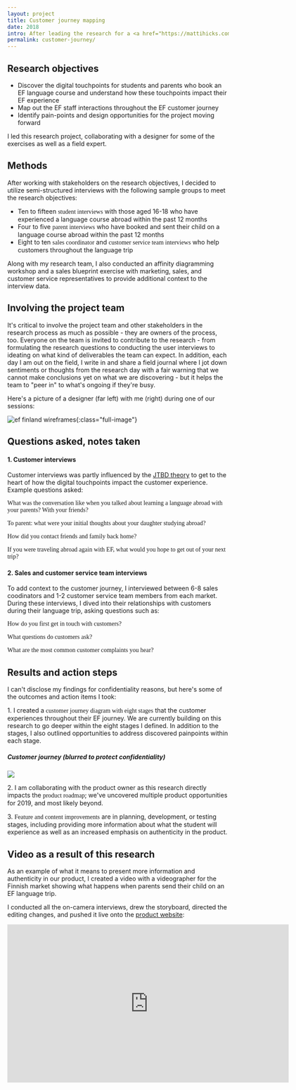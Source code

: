 ```yaml
---
layout: project
title: Customer journey mapping
date: 2018
intro: After leading the research for a <a href="https://mattihicks.com/education-first">new digital model</a>, I was asked to conduct exit interviews focusing on the customer experience. I reframed the research ask and got stakeholder buy-in to instead trace the entire customer journey across two markets, as previous research indicated the upcoming product roadmap needed to consider all digital touchpoints for us to move forward in an impactful way. <br/><br/>For brevity, I've combined the two different markets for this case study as the methods used and process followed were similar.
permalink: customer-journey/
---
```



<div class="page-content-alternative">

  <div class="wrapper">
    <div class="grid-display">
      <div class="row projectBody">
       <div class="col-2">
       </div>
       <div class="col-8">
        <h2 class="projectTitle">Research objectives</h2>
        <ul><li class="objectiveResearchList">Discover the digital touchpoints for students and parents who book an EF language course and understand how these touchpoints impact their EF experience</li>
        <li class="objectiveResearchList">Map out the EF staff interactions throughout the EF customer journey</li>
        <li class="objectiveResearchList">Identify pain-points and design opportunities for the project moving forward</li>
      </ul>
      <p>I led this research project, collaborating with a designer for some of the exercises as well as a field expert.</p>
      </div>
    </div>
  </div>

</div>
</div>

<div class="page-content">
  <div class="wrapper">
    <div class="grid-display">
      <div class="row projectBody">
       <div class="col-2">
       </div>
       <div class="col-8">
        <h2 class="projectTitle">Methods</h2>
        <p>After working with stakeholders on the research objectives, I decided to utilize semi-structured interviews with the following sample groups to meet the research objectives:</p>
        <ul>
          <li>
        Ten to fifteen <span style="font-family:GT-Walsheim-Regular">student interviews</span> with those aged 16-18 who have experienced a language course abroad within the past 12 months</li>
        <li class="objectiveResearchList">Four to five <span style="font-family:GT-Walsheim-Regular">parent interviews</span> who have booked and sent their child on a language course abroad within the past 12 months</li>
        <li class="objectiveResearchList">Eight to ten <span style="font-family:GT-Walsheim-Regular">sales coordinator</span> and <span style="font-family:GT-Walsheim-Regular">customer service team interviews</span> who help customers throughout the language trip</li>
      </ul>
      <p>Along with my research team, I also conducted an affinity diagramming workshop and a sales blueprint exercise with marketing, sales, and customer service representatives to provide additional context to the interview data.</p>
      </div>
    </div>
  </div>

</div>
</div>

<div class="page-content-alternative">
  <div class="wrapper">
    <div class="grid-display">
      <div class="row projectBody">
       <div class="col-2">
       </div>
       <div class="col-8">
        <h2 class="projectTitle">Involving the project team</h2>
        <p>It's critical to involve the project team and other stakeholders in the research process as much as possible - they are owners of the process, too. Everyone on the team is invited to contribute to the research - from formulating the research questions to conducting the user interviews to ideating on what kind of deliverables the team can expect. In addition, each day I am out on the field, I write in and share a field journal where I jot down sentiments or thoughts from the research day with a fair warning that we cannot make conclusions yet on what we are discovering - but it helps the team to "peer in" to what's ongoing if they're busy.</p>
        <p>Here's a picture of a designer (far left) with me (right) during one of our sessions:</p>
      </div>
    </div>
  </div>

</div>
</div>

![ef finland wireframes](../assets/images/sales_journeyBluprint.jpeg){:class="full-image"}

<div class="page-content">

  <div class="wrapper">
    <div class="grid-display">
      <div class="row projectBuilt">
       <div class="col-2">
       </div>
       <div class="col-8">
        <h2 class="projectTitle">Questions asked, notes taken</h2>
        <h4 class="projectSectionTitle">1. Customer interviews</h4>
<p>Customer interviews was partly influenced by the <a href="https://jtbd.info/">JTBD theory</a> to get to the heart of how the digital touchpoints impact the customer experience. Example questions asked:</p>
<p><span style="font-family:GT-Walsheim-Regular-Italic">What was the conversation like when you talked about learning a language abroad with your parents? With your friends?</span></p> 
<p><span style="font-family:GT-Walsheim-Regular-Italic">To parent: what were your initial thoughts about your daughter studying abroad?</span></p>
              <p><span style="font-family:GT-Walsheim-Regular-Italic">How did you contact friends and family back home?</span></p>
                      <p><span style="font-family:GT-Walsheim-Regular-Italic">If you were traveling abroad again with EF, what would you hope to get out of
your next trip?</span></p>
        <h4 class="projectSectionTitle">2. Sales and customer service team interviews</h4>
<p>To add context to the customer journey, I interviewed between 6-8 sales coodinators and 1-2 customer service team members from each market. During these interviews, I dived into their relationships with customers during their language trip, asking questions such as:</p>
<p><span style="font-family:GT-Walsheim-Regular-Italic">How do you first get in touch with customers?</span></p> 
<p><span style="font-family:GT-Walsheim-Regular-Italic">What questions do customers ask?</span></p> 
<p><span style="font-family:GT-Walsheim-Regular-Italic">What are the most common customer complaints you hear?</span></p> 
      </div>
    </div>
  </div>
</div>
</div>



<div class="page-content-alternative">
  <div class="wrapper">
    <div class="grid-display">
      <div class="row projectBody">
       <div class="col-2">
       </div>
       <div class="col-8">
        <h2 class="projectTitle">Results and action steps</h2>
        <p>I can't disclose my findings for confidentiality reasons, but here's some of the outcomes and action items I took:</p>
        <p>1. I created a <span style="font-family:GT-Walsheim-Regular">customer journey diagram with eight stages</span> that the customer experiences throughout their EF journey. We are currently building on this research to go deeper within the eight stages I defined. In addition to the stages, I also outlined opportunities to address discovered painpoints within each stage.</p>
                <h5>Customer journey (blurred to protect confidentiality)</h5>
        <img src="../assets/images/customer_journey_example.jpg"/>
        <p></p>
        <p></p>
        <p>2. I am collaborating with the product owner as this research directly impacts the <span style="font-family:GT-Walsheim-Regular">product roadmap</span>; we've uncovered multiple product opportunities for 2019, and most likely beyond.</p>
        <p>3. <span style="font-family:GT-Walsheim-Regular">Feature and content improvements</span> are in planning, development, or testing stages, including providing more information about what the student will experience as well as an increased emphasis on authenticity in the product.</p>
      </div>
    </div>
  </div>

</div>
</div>

<div class="page-content">
  <div class="wrapper">
    <div class="grid-display">
      <div class="row projectBody">
       <div class="col-2">
       </div>
       <div class="col-8">
        <h2 class="projectTitle">Video as a result of this research</h2>
        <p>As an example of what it means to present more information and authenticity in our product, I created a video with a videographer for the Finnish market showing what happens when parents send their child on an EF language trip.</p> <p>I conducted all the on-camera interviews, drew the storyboard, directed the editing changes, and pushed it live onto the <a href="https://ef.fi/languagesabroad/#/">product website</a>:</p>
      </div>
    </div>
  </div>

</div>
</div>

<div class="embed-container"><iframe src="https://player.vimeo.com/video/304586950?title=0&byline=0&portrait=0" width="640" height="360" frameborder="0" webkitallowfullscreen mozallowfullscreen allowfullscreen></iframe></div>



